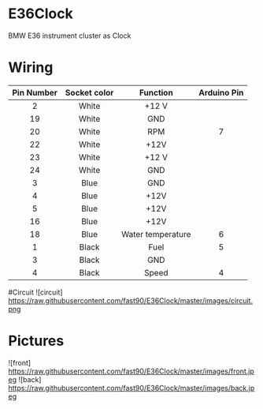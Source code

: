 # E36Clock
BMW E36 instrument cluster as Clock

# Wiring
| Pin Number | Socket color |      Function     | Arduino Pin |
|:----------:|:------------:|:-----------------:|:-----------:|
|      2     |     White    |       +12 V       |             |
|     19     |     White    |        GND        |             |
|     20     |     White    |        RPM        |      7      |
|     22     |     White    |        +12V       |             |
|     23     |     White    |       +12 V       |             |
|     24     |     White    |        GND        |             |
|      3     |     Blue     |        GND        |             |
|      4     |     Blue     |        +12V       |             |
|      5     |     Blue     |        +12V       |             |
|     16     |     Blue     |        +12V       |             |
|     18     |     Blue     | Water temperature |      6      |
|      1     |     Black    |        Fuel       |      5      |
|      3     |     Black    |        GND        |             |
|      4     |     Black    |       Speed       |      4      |

#Circuit
![circuit] https://raw.githubusercontent.com/fast90/E36Clock/master/images/circuit.png
# Pictures
![front] https://raw.githubusercontent.com/fast90/E36Clock/master/images/front.jpeg
![back] https://raw.githubusercontent.com/fast90/E36Clock/master/images/back.jpeg

